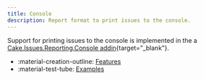 ```yaml
---
title: Console
description: Report format to print issues to the console.
---
```


Support for printing issues to the console is implemented in the
a [Cake.Issues.Reporting.Console addin](https://cakebuild.net/extensions/cake-issues-reporting-console/){target="_blank"}.

<div class="grid cards" markdown>

- :material-creation-outline: [Features](features.md)
- :material-test-tube: [Examples](examples.md)

</div>
